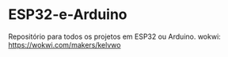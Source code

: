 # ESP32-e-Arduino
Repositório para todos os projetos em ESP32 ou Arduino.
wokwi:
https://wokwi.com/makers/kelvwo
